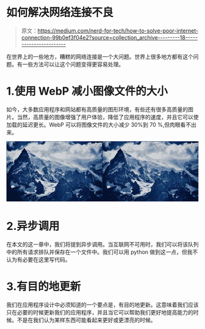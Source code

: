 # 如何解决网络连接不良

> 原文：<https://medium.com/nerd-for-tech/how-to-solve-poor-internet-connection-99b0ef3f04e2?source=collection_archive---------18----------------------->

在世界上的一些地方，糟糕的网络连接是一个大问题。世界上很多地方都有这个问题。有一些方法可以让这个问题变得更容易处理。

# 1.使用 WebP 减小图像文件的大小

如今，大多数应用程序和网站都有高质量的图形环境，有些还有很多高质量的图片。当然，高质量的图像增强了用户体验，降低了应用程序的速度，并且它可以使加载的延迟更长。WebP 可以将图像文件的大小减少 30%到 70 %,但肉眼看不出来。

![](img/3dc1ac5ec51801061ac7b9afce89617a.png)

# 2.异步调用

在本文的这一章中，我们将提到异步调用。当互联网不可用时，我们可以将该队列中的所有请求排队并保存在一个文件中。我们可以用 python 做到这一点，但我不认为有必要在这里写代码。

# 3.有目的地更新

我们在应用程序设计中必须知道的一个要点是，有目的地更新。这意味着我们应该只在必要的时候更新我们的应用程序，并且当它可以帮助我们更好地提高能力的时候。不是在我们认为某样东西可能看起来更好或更漂亮的时候。